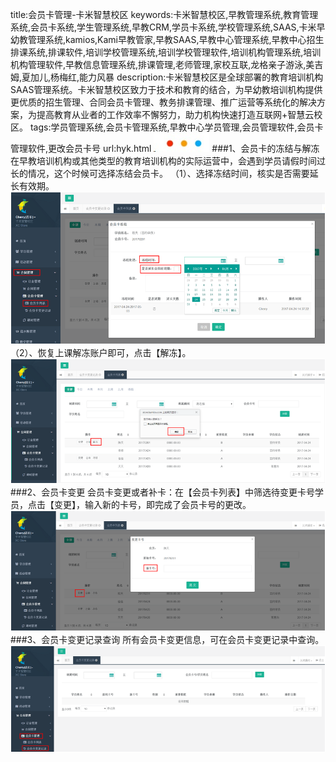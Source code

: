 title:会员卡管理-卡米智慧校区
keywords:卡米智慧校区,早教管理系统,教育管理系统,会员卡系统,学生管理系统,早教CRM,学员卡系统,学校管理系统,SAAS,卡米早幼教管理系统,kamios,Kami早教管家,早教SAAS,早教中心管理系统,早教中心招生排课系统,排课软件,培训学校管理系统,培训学校管理软件,培训机构管理系统,培训机构管理软件,早教信息管理系统,排课管理,老师管理,家校互联,龙格亲子游泳,美吉姆,夏加儿,杨梅红,能力风暴
description:卡米智慧校区是全球部署的教育培训机构SAAS管理系统。卡米智慧校区致力于技术和教育的结合，为早幼教培训机构提供更优质的招生管理、合同会员卡管理、教务排课管理、推广运营等系统化的解决方案，为提高教育从业者的工作效率不懈努力，助力机构快速打造互联网+智慧云校区。
tags:学员管理系统,会员卡管理系统,早教中心学员管理,会员管理软件,会员卡管理软件,更改会员卡号
url:hyk.html
![](/基础数据设置/_image/2017-06-13-21-01-45.jpg)
###1、会员卡的冻结与解冻
在早教培训机构或其他类型的教育培训机构的实际运营中，会遇到学员请假时间过长的情况，这个时候可选择冻结会员卡。
（1）、选择冻结时间，核实是否需要延长有效期。
![](./_image/2017-05-03-13-26-27.png)
（2）、恢复上课解冻账户即可，点击【解冻】。
![](./_image/2017-05-03-13-26-43.png)
###2、会员卡变更
会员卡变更或者补卡：在【会员卡列表】中筛选待变更卡号学员，点击【变更】，输入新的卡号，即完成了会员卡号的更改。
![](./_image/2017-05-03-13-26-57.png)
###3、会员卡变更记录查询
所有会员卡变更信息，可在会员卡变更记录中查询。
![](./_image/2017-05-03-13-27-11.png)
